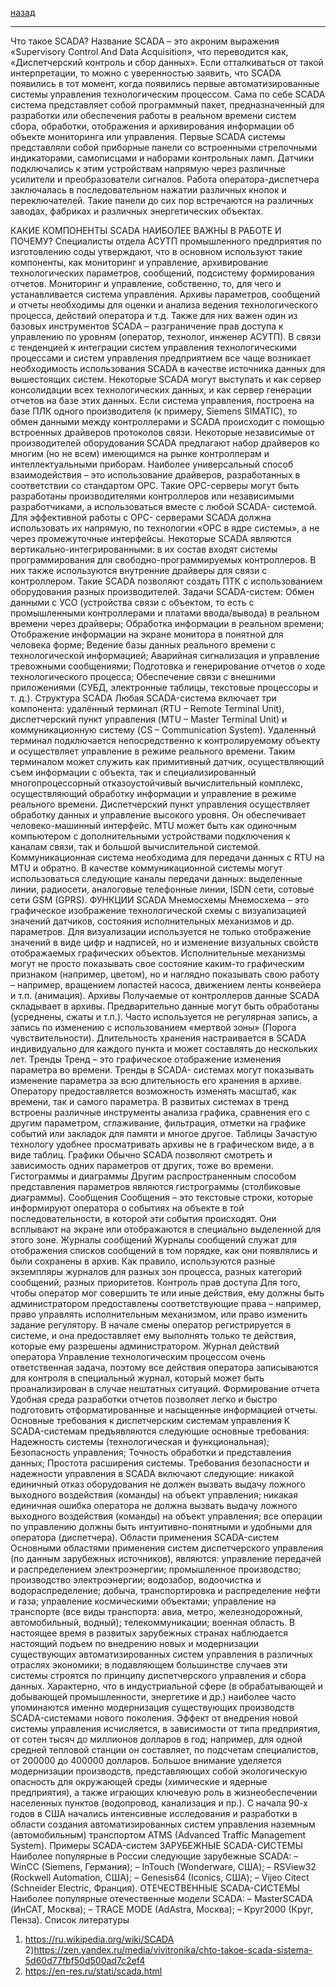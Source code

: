 [назад](../../pi/pi-1-1.md#Введение-в-прикладную-информатику)
***
Что такое SCADA?
Название SCADA – это акроним выражения «Supervisory Control And Data Acquisition», что переводится как, «Диспетчерский контроль и сбор данных». Если отталкиваться от такой интерпретации, то можно с уверенностью заявить, что SCADA появились в тот момент, когда появились первые автоматизированные системы управления технологическим процессом. Сама по себе SCADA система представляет собой программный пакет, предназначенный для разработки или обеспечения работы в реальном времени систем сбора, обработки, отображения и архивирования информации об объекте мониторинга или управления.
Первые SCADA системы представляли собой приборные панели со встроенными стрелочными индикаторами, самописцами и наборами контрольных ламп. Датчики подключались к этим устройствам напрямую через различные усилители и преобразователи сигналов. Работа оператора-диспетчера заключалась в последовательном нажатии различных кнопок и переключателей. Такие панели до сих пор встречаются на различных заводах, фабриках и различных энергетических объектах.

КАКИЕ КОМПОНЕНТЫ SCADA НАИБОЛЕЕ ВАЖНЫ В РАБОТЕ И ПОЧЕМУ?
Специалисты отдела АСУТП промышленного предприятия по изготовлению соды утверждают, что в основном используют такие компоненты, как мониторинг и управление, архивирование технологических параметров, сообщений, подсистему формирования отчетов. Мониторинг и управление, собственно, то, для чего и устанавливается система управления. Архивы параметров, сообщений и отчеты необходимы для оценки и анализа ведения технологического процесса, действий оператора и т.д. Также для них важен один из базовых инструментов SCADA – разграничение прав доступа к управлению по уровням (оператор, технолог, инженер АСУТП). В связи с тенденцией к интеграции систем управления технологическими процессами и систем управления предприятием все чаще возникает необходимость использования SCADA в качестве источника данных для вышестоящих систем. Некоторые SCADA могут выступать и как сервер консолидации всех технологических данных, и как сервер генерации отчетов на базе этих данных. Если система управления, построена на базе ПЛК одного производителя (к примеру, Siemens SIMATIC), то обмен данными между контроллерами и SCADA происходит с помощью встроенных драйверов протоколов связи. Некоторые независимые от производителей оборудования SCADA предлагают набор драйверов ко многим (но не всем) имеющимся на рынке контроллерам и интеллектуальными приборам. Наиболее универсальный способ взаимодействия – это использование драйверов, разработанных в соответствии со стандартом OPC. Такие OPC-серверы могут быть разработаны производителями контроллеров или независимыми разработчиками, а использоваться вместе с любой SCADA- системой. Для эффективной работы с OPC- серверами SCADA должна использовать их напрямую, по технологии «OPC в ядре системы», а не через промежуточные интерфейсы. Некоторые SCADA являются вертикально-интегрированными: в их состав входят системы программирования для свободно-программируемых контроллеров. В них также используются внутренние драйверы для связи с контроллером. Такие SCADA позволяют создать ПТК с использованием оборудования разных производителей.
Задачи SCADA-систем:
Обмен данными с УСО (устройства связи с объектом, то есть с промышленными контроллерами и платами ввода/вывода) в реальном времени через драйверы;
Обработка информации в реальном времени;
Отображение информации на экране монитора в понятной для человека форме;
Ведение базы данных реального времени с технологической информацией;
Аварийная сигнализация и управление тревожными сообщениями;
Подготовка и генерирование отчетов о ходе технологического процесса;
Обеспечение связи с внешними приложениями (СУБД, электронные таблицы, текстовые процессоры и т. д.).
Структура SCADA
Любая SCADA-система включает три компонента: удалённый терминал (RTU – Remote Terminal Unit), диспетчерский пункт управления (MTU – Master Terminal Unit) и коммуникационную систему (CS – Communication System).
Удаленный терминал подключается непосредственно к контролируемому объекту и осуществляет управление в режиме реального времени. Таким терминалом может служить как примитивный датчик, осуществляющий съем информации с объекта, так и специализированный многопроцессорный отказоустойчивый вычислительный комплекс, осуществляющий обработку информации и управление в режиме реального времени.
Диспетчерский пункт управления осуществляет обработку данных и управление высокого уровня. Он обеспечивает человеко-машинный интерфейс. MTU может быть как одиночным компьютером с дополнительными устройствами подключения к каналам связи, так и большой вычислительной системой. Коммуникационная система необходима для передачи данных с RTU на MTU и обратно. В качестве коммуникационной системы могут использоваться следующие каналы передачи данных: выделенные линии, радиосети, аналоговые телефонные линии, ISDN сети, сотовые сети GSM (GPRS).
ФУНКЦИИ SCADA
Мнемосхемы
Мнемосхема – это графическое изображение технологической схемы с визуализацией значений датчиков, состояния исполнительных механизмов и др. параметров. Для визуализации используется не только отображение значений в виде цифр и надписей, но и изменение визуальных свойств отображаемых графических объектов. Исполнительные механизмы могут не просто показывать свое состояние каким-то графическим признаком (например, цветом), но и наглядно показывать свою работу – например, вращением лопастей насоса, движением ленты конвейера и т.п. (анимация).
Архивы
Получаемые от контроллеров данные SCADA складывает в архивы. Предварительно данные могут быть обработаны (усреднены, сжаты и т.п.). Часто используется не регулярная запись, а запись по изменению с использованием «мертвой зоны» (Порога чувствительности). Длительность хранения настраивается в SCADA индивидуально для каждого пункта и может составлять до нескольких лет.
Тренды
Тренд – это графическое отображение изменения параметра во времени. Тренды в SCADA- системах могут показывать изменение параметра за всю длительность его хранения в архиве. Оператору предоставляется возможность изменять масштаб, как времени, так и самого параметра. В развитых системах в тренд встроены различные инструменты анализа графика, сравнения его с другим параметром, сглаживание, фильтрация, отметки на графике событий или закладок для памяти и многое другое.
Таблицы
Зачастую технологу удобнее просматривать архивы не в графическом виде, а в виде таблиц.
Графики
Обычно SCADA позволяют смотреть и зависимость одних параметров от других, тоже во времени.
Гистограммы и диаграммы
Другим распространенным способом представления параметров являются гистрограммы (столбиковые диаграммы).
Сообщения
Сообщения – это текстовые строки, которые информируют оператора о событиях на объекте в той последовательности, в которой эти события происходят. Они всплывают на экране или отображаются в специально выделенной для этого зоне.
Журналы сообщений
Журналы сообщений служат для отображения списков сообщений в том порядке, как они появлялись и были сохранены в архив. Как правило, используются разные экземпляры журналов для разных зон процесса, разных категорий сообщений, разных приоритетов.
Контроль прав доступа
Для того, чтобы оператор мог совершить те или иные действия, ему должны быть администратором предоставлены соответствующие права – например, право управлять исполнительным механизмом, или право изменить задание регулятору. В начале смены оператор регистрируется в системе, и она предоставляет ему выполнять только те действия, которые ему разрешены администратором.
Журнал действий оператора
Управление технологическим процессом очень ответственная задача, поэтому все действия оператора записываются для контроля в специальный журнал, который может быть проанализирован в случае нештатных ситуаций.
Формирование отчета
Удобная среда разработки отчетов позволяет легко и быстро подготовить отформатированные и насыщенные информацией отчеты.
Основные требования к диспетчерским системам управления
К   SCADA-системам предъявляются следующие основные требования:
Надежность системы (технологическая и функциональная);
Безопасность управления;
Точность обработки и представления данных;
Простота расширения системы.
Требования   безопасности и надежности управления в SCADA включают следующие:
никакой единичный отказ оборудования не должен вызвать выдачу ложного выходного воздействия (команды) на объект управления;
никакая единичная ошибка оператора не должна вызвать выдачу ложного выходного воздействия (команды) на объект управления;
все операции по управлению должны быть интуитивно-понятными и удобными для оператора (диспетчера).
Области применения SCADA-систем
Основными   областями применения систем диспетчерского управления (по данным зарубежных   источников), являются:
управление передачей и распределением электроэнергии;
промышленное производство;
производство электроэнергии;
водозабор, водоочистка и водораспределение;
добыча, транспортировка и распределение нефти и   газа;
управление космическими объектами;
управление на транспорте (все виды транспорта: авиа, метро, железнодорожный, автомобильный, водный);
телекоммуникации;
военная область.
В настоящее время в развитых зарубежных странах наблюдается настоящий подъем по внедрению новых и модернизации существующих автоматизированных систем управления в различных отраслях экономики; в подавляющем большинстве случаев эти системы строятся по принципу диспетчерского управления и сбора данных. Характерно, что в индустриальной сфере (в обрабатывающей и добывающей промышленности, энергетике и др.) наиболее часто упоминаются именно модернизация существующих производств SCADA-системами нового поколения. Эффект от внедрения новой системы управления исчисляется, в зависимости от типа предприятия, от сотен тысяч до миллионов долларов в год; например, для одной средней тепловой станции он составляет, по подсчетам специалистов, от 200000 до 400000 долларов. Большое внимание уделяется модернизации производств, представляющих собой экологическую опасность для окружающей среды (химические и ядерные предприятия), а также играющих ключевую роль в жизнеобеспечении населенных пунктов (водопровод, канализация и пр.). С начала 90-х годов в США начались интенсивные исследования и разработки в области создания автоматизированных систем управления наземным (автомобильным) транспортом ATMS (Advanced Traffic Management System).
Примеры SCADA-систем
ЗАРУБЕЖНЫЕ SCADA-СИСТЕМЫ
Наиболее популярные в России следующие зарубежные SCADA:
– WinCC (Siemens, Германия);
– InTouch (Wonderware, США);
– RSView32 (Rockwell Automation, США);
– Genesis64 (Iconics, США);
– Vijeo Citect (Schneider Electric, Франция).
ОТЕЧЕСТВЕННЫЕ SCADA-СИСТЕМЫ
Наиболее популярные отечественные модели SCADA:
– MasterSCADA (ИнСАТ, Москва);
– TRACE MODE (AdAstra, Москва);
– Круг2000 (Круг, Пенза).
Список литературы

1) https://ru.wikipedia.org/wiki/SCADA
   2)https://zen.yandex.ru/media/vivitronika/chto-takoe-scada-sistema-5d60d77fbf50d500ad7c2ef4
3) https://en-res.ru/stati/scada.html
